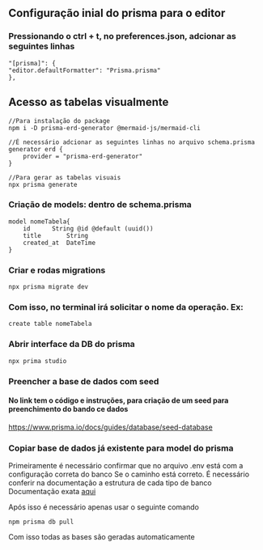 
## Configuração inial do prisma para o editor
### Pressionando o ctrl + t, no preferences.json, adcionar as seguintes linhas

	"[prisma]": {
	"editor.defaultFormatter": "Prisma.prisma"
	},


## Acesso as tabelas visualmente

	//Para instalação do package
	npm i -D prisma-erd-generator @mermaid-js/mermaid-cli

	//É necessário adcionar as seguintes linhas no arquivo schema.prisma
	generator erd {
		provider = "prisma-erd-generator"
	}

	//Para gerar as tabelas visuais
	npx prisma generate

###  Criação de models: dentro de schema.prisma

	model nomeTabela{
		id		String @id @default (uuid())
		title		String
		created_at	DateTime
	}


### Criar e rodas migrations
	
	npx prisma migrate dev 

###  Com isso, no terminal irá solicitar o nome da operação. Ex:

	create table nomeTabela

### Abrir interface da DB do prisma

	npx prima studio


### Preencher a base de dados com seed
#### No link tem o código e instruções, para criação de um seed para preenchimento do bando ce dados

https://www.prisma.io/docs/guides/database/seed-database

### Copiar base de dados já existente para model do prisma
Primeiramente é necessário confirmar que no arquivo .env está com a configuração correta do banco
Se o caminho está correto. É necessário conferir na documentação a estrutura de cada tipo de banco
Documentação exata [aqui](https://www.prisma.io/docs/reference/database-reference/connection-urls)

Após isso é necessário apenas usar o seguinte comando

	npm prisma db pull

Com isso todas as bases são geradas automaticamente